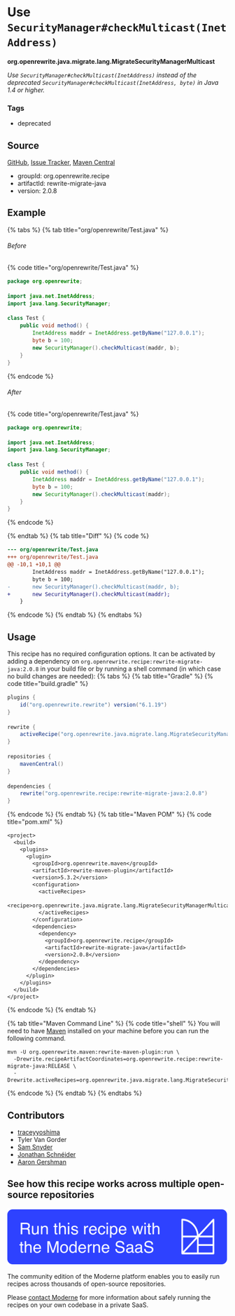# Use `SecurityManager#checkMulticast(InetAddress)`

**org.openrewrite.java.migrate.lang.MigrateSecurityManagerMulticast**

_Use `SecurityManager#checkMulticast(InetAddress)` instead of the deprecated `SecurityManager#checkMulticast(InetAddress, byte)` in Java 1.4 or higher._

### Tags

* deprecated

## Source

[GitHub](https://github.com/openrewrite/rewrite-migrate-java/blob/main/src/main/java/org/openrewrite/java/migrate/lang/MigrateSecurityManagerMulticast.java), [Issue Tracker](https://github.com/openrewrite/rewrite-migrate-java/issues), [Maven Central](https://central.sonatype.com/artifact/org.openrewrite.recipe/rewrite-migrate-java/2.0.8/jar)

* groupId: org.openrewrite.recipe
* artifactId: rewrite-migrate-java
* version: 2.0.8

## Example


{% tabs %}
{% tab title="org/openrewrite/Test.java" %}

###### Before
{% code title="org/openrewrite/Test.java" %}
```java
package org.openrewrite;

import java.net.InetAddress;
import java.lang.SecurityManager;

class Test {
    public void method() {
        InetAddress maddr = InetAddress.getByName("127.0.0.1");
        byte b = 100;
        new SecurityManager().checkMulticast(maddr, b);
    }
}
```
{% endcode %}

###### After
{% code title="org/openrewrite/Test.java" %}
```java
package org.openrewrite;

import java.net.InetAddress;
import java.lang.SecurityManager;

class Test {
    public void method() {
        InetAddress maddr = InetAddress.getByName("127.0.0.1");
        byte b = 100;
        new SecurityManager().checkMulticast(maddr);
    }
}
```
{% endcode %}

{% endtab %}
{% tab title="Diff" %}
{% code %}
```diff
--- org/openrewrite/Test.java
+++ org/openrewrite/Test.java
@@ -10,1 +10,1 @@
        InetAddress maddr = InetAddress.getByName("127.0.0.1");
        byte b = 100;
-       new SecurityManager().checkMulticast(maddr, b);
+       new SecurityManager().checkMulticast(maddr);
    }
```
{% endcode %}
{% endtab %}
{% endtabs %}


## Usage

This recipe has no required configuration options. It can be activated by adding a dependency on `org.openrewrite.recipe:rewrite-migrate-java:2.0.8` in your build file or by running a shell command (in which case no build changes are needed): 
{% tabs %}
{% tab title="Gradle" %}
{% code title="build.gradle" %}
```groovy
plugins {
    id("org.openrewrite.rewrite") version("6.1.19")
}

rewrite {
    activeRecipe("org.openrewrite.java.migrate.lang.MigrateSecurityManagerMulticast")
}

repositories {
    mavenCentral()
}

dependencies {
    rewrite("org.openrewrite.recipe:rewrite-migrate-java:2.0.8")
}
```
{% endcode %}
{% endtab %}
{% tab title="Maven POM" %}
{% code title="pom.xml" %}
```markup
<project>
  <build>
    <plugins>
      <plugin>
        <groupId>org.openrewrite.maven</groupId>
        <artifactId>rewrite-maven-plugin</artifactId>
        <version>5.3.2</version>
        <configuration>
          <activeRecipes>
            <recipe>org.openrewrite.java.migrate.lang.MigrateSecurityManagerMulticast</recipe>
          </activeRecipes>
        </configuration>
        <dependencies>
          <dependency>
            <groupId>org.openrewrite.recipe</groupId>
            <artifactId>rewrite-migrate-java</artifactId>
            <version>2.0.8</version>
          </dependency>
        </dependencies>
      </plugin>
    </plugins>
  </build>
</project>
```
{% endcode %}
{% endtab %}

{% tab title="Maven Command Line" %}
{% code title="shell" %}
You will need to have [Maven](https://maven.apache.org/download.cgi) installed on your machine before you can run the following command.

```shell
mvn -U org.openrewrite.maven:rewrite-maven-plugin:run \
  -Drewrite.recipeArtifactCoordinates=org.openrewrite.recipe:rewrite-migrate-java:RELEASE \
  -Drewrite.activeRecipes=org.openrewrite.java.migrate.lang.MigrateSecurityManagerMulticast
```
{% endcode %}
{% endtab %}
{% endtabs %}

## Contributors
* [traceyyoshima](mailto:tracey.yoshima@gmail.com)
* Tyler Van Gorder
* [Sam Snyder](mailto:sam@moderne.io)
* [Jonathan Schnéider](mailto:jkschneider@gmail.com)
* [Aaron Gershman](mailto:aegershman@gmail.com)


## See how this recipe works across multiple open-source repositories

[![Moderne Link Image](/.gitbook/assets/ModerneRecipeButton.png)](https://app.moderne.io/recipes/org.openrewrite.java.migrate.lang.MigrateSecurityManagerMulticast)

The community edition of the Moderne platform enables you to easily run recipes across thousands of open-source repositories.

Please [contact Moderne](https://moderne.io/product) for more information about safely running the recipes on your own codebase in a private SaaS.
